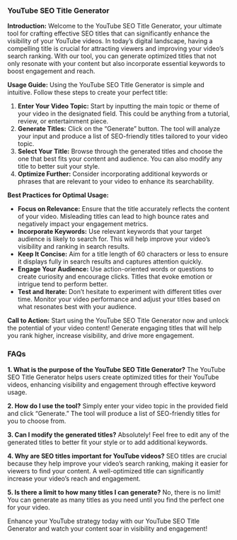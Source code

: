 ### YouTube SEO Title Generator

**Introduction:**
Welcome to the YouTube SEO Title Generator, your ultimate tool for crafting effective SEO titles that can significantly enhance the visibility of your YouTube videos. In today’s digital landscape, having a compelling title is crucial for attracting viewers and improving your video’s search ranking. With our tool, you can generate optimized titles that not only resonate with your content but also incorporate essential keywords to boost engagement and reach.

**Usage Guide:**
Using the YouTube SEO Title Generator is simple and intuitive. Follow these steps to create your perfect title:

1. **Enter Your Video Topic:** Start by inputting the main topic or theme of your video in the designated field. This could be anything from a tutorial, review, or entertainment piece.
2. **Generate Titles:** Click on the “Generate” button. The tool will analyze your input and produce a list of SEO-friendly titles tailored to your video topic.
3. **Select Your Title:** Browse through the generated titles and choose the one that best fits your content and audience. You can also modify any title to better suit your style.
4. **Optimize Further:** Consider incorporating additional keywords or phrases that are relevant to your video to enhance its searchability.

**Best Practices for Optimal Usage:**
- **Focus on Relevance:** Ensure that the title accurately reflects the content of your video. Misleading titles can lead to high bounce rates and negatively impact your engagement metrics.
- **Incorporate Keywords:** Use relevant keywords that your target audience is likely to search for. This will help improve your video’s visibility and ranking in search results.
- **Keep It Concise:** Aim for a title length of 60 characters or less to ensure it displays fully in search results and captures attention quickly.
- **Engage Your Audience:** Use action-oriented words or questions to create curiosity and encourage clicks. Titles that evoke emotion or intrigue tend to perform better.
- **Test and Iterate:** Don’t hesitate to experiment with different titles over time. Monitor your video performance and adjust your titles based on what resonates best with your audience.

**Call to Action:**
Start using the YouTube SEO Title Generator now and unlock the potential of your video content! Generate engaging titles that will help you rank higher, increase visibility, and drive more engagement.

### FAQs

**1. What is the purpose of the YouTube SEO Title Generator?**
The YouTube SEO Title Generator helps users create optimized titles for their YouTube videos, enhancing visibility and engagement through effective keyword usage.

**2. How do I use the tool?**
Simply enter your video topic in the provided field and click “Generate.” The tool will produce a list of SEO-friendly titles for you to choose from.

**3. Can I modify the generated titles?**
Absolutely! Feel free to edit any of the generated titles to better fit your style or to add additional keywords.

**4. Why are SEO titles important for YouTube videos?**
SEO titles are crucial because they help improve your video’s search ranking, making it easier for viewers to find your content. A well-optimized title can significantly increase your video’s reach and engagement.

**5. Is there a limit to how many titles I can generate?**
No, there is no limit! You can generate as many titles as you need until you find the perfect one for your video.

Enhance your YouTube strategy today with our YouTube SEO Title Generator and watch your content soar in visibility and engagement!